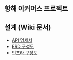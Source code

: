 ## 항해 이커머스 프로젝트
## 설계 (Wiki 문서)
- [API 명세서](https://github.com/ji-eun-k/e-commerce-java/wiki/API-%EB%AA%85%EC%84%B8)
- [ERD 구성도](https://github.com/ji-eun-k/e-commerce-java/wiki/ERD-%EA%B5%AC%EC%84%B1%EB%8F%84)
- [인프라 구성도](https://github.com/ji-eun-k/e-commerce-java/wiki/%EC%9D%B8%ED%94%84%EB%9D%BC-%EA%B5%AC%EC%84%B1%EB%8F%84)